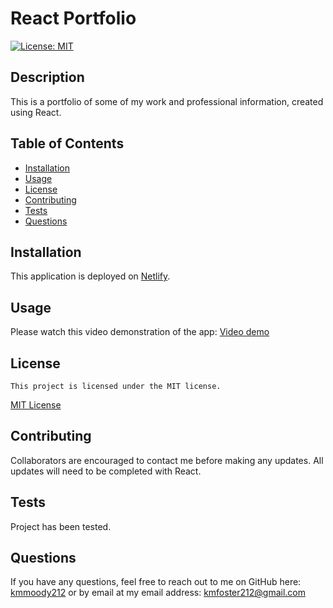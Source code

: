 # React Portfolio

[![License: MIT](https://img.shields.io/badge/License-MIT-yellow.svg)](https://opensource.org/licenses/MIT)

## Description

This is a portfolio of some of my work and professional information, created using React.

## Table of Contents

- [Installation](#installation)
- [Usage](#usage)
- [License](#license)
- [Contributing](#contributing)
- [Tests](#tests)
- [Questions](#Questions)

## Installation

This application is deployed on [Netlify](https://katrinas-reactportfolio.netlify.app/).

## Usage

Please watch this video demonstration of the app: [Video demo]()

## License

    This project is licensed under the MIT license.

[MIT License](https://opensource.org/licenses/MIT)

## Contributing

Collaborators are encouraged to contact me before making any updates. All updates will need to be completed with React.

## Tests

Project has been tested.

## Questions

If you have any questions, feel free to reach out to me on GitHub here: [kmmoody212](github.com/kmmoody212) or by email at my email address: kmfoster212@gmail.com

